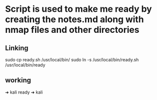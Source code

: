 # Script is used to make me ready by creating the notes.md along with nmap files and other directories


## Linking
sudo cp ready.sh /usr/local/bin/
sudo ln -s /usr/local/bin/ready.sh /usr/local/bin/ready

## working

➜  kali ready
➜  kali
